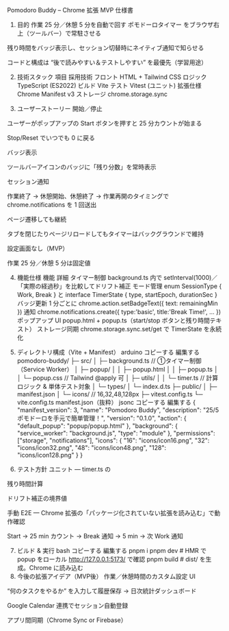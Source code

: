 Pomodoro Buddy – Chrome 拡張 MVP 仕様書
1. 目的
作業 25 分／休憩 5 分を自動で回す ポモドーロタイマー をブラウザ右上（ツールバー）で常駐させる

残り時間をバッジ表示し、セッション切替時にネイティブ通知で知らせる

コードと構成は “後で読みやすい＆テストしやすい” を最優先（学習用途）

2. 技術スタック
項目	採用技術
フロント	HTML + Tailwind CSS
ロジック	TypeScript (ES2022)
ビルド	Vite
テスト	Vitest (ユニット)
拡張仕様	Chrome Manifest v3
ストレージ	chrome.storage.sync

3. ユーザーストーリー
開始／停止

ユーザーがポップアップの Start ボタンを押すと 25 分カウントが始まる

Stop/Reset でいつでも 0 に戻る

バッジ表示

ツールバーアイコンのバッジに「残り分数」を常時表示

セッション通知

作業終了 → 休憩開始、休憩終了 → 作業再開のタイミングで chrome.notifications を 1 回送出

ページ遷移しても継続

タブを閉じたりページリロードしてもタイマーはバックグラウンドで維持

設定画面なし（MVP）

作業 25 分／休憩 5 分は固定値

4. 機能仕様
機能	詳細
タイマー制御	background.ts 内で setInterval(1000)／「実際の経過秒」を比較してドリフト補正
モード管理	enum SessionType { Work, Break } と interface TimerState { type, startEpoch, durationSec }
バッジ更新	1 分ごとに chrome.action.setBadgeText({ text: remainingMin })
通知	chrome.notifications.create({ type:'basic', title:'Break Time!', ... })
ポップアップ UI	popup.html + popup.ts（start/stop ボタンと残り時間テキスト）
ストレージ同期	chrome.storage.sync.set/get で TimerState を永続化

5. ディレクトリ構成（Vite + Manifest）
arduino
コピーする
編集する
pomodoro-buddy/
├─ src/
│  ├─ background.ts      // ①タイマー制御（Service Worker）
│  ├─ popup/
│  │   ├─ popup.html
│  │   ├─ popup.ts
│  │   └─ popup.css     // Tailwind @apply 可
│  ├─ utils/
│  │   └─ timer.ts      // 計算ロジック & 単体テスト対象
│  └─ types/
│      └─ index.d.ts
├─ public/
│  ├─ manifest.json
│  └─ icons/            // 16,32,48,128px
├─ vitest.config.ts
└─ vite.config.ts
manifest.json（抜粋）
jsonc
コピーする
編集する
{
  "manifest_version": 3,
  "name": "Pomodoro Buddy",
  "description": "25/5 ポモドーロを手元で簡単管理！",
  "version": "0.1.0",
  "action": { "default_popup": "popup/popup.html" },
  "background": { "service_worker": "background.js", "type": "module" },
  "permissions": ["storage", "notifications"],
  "icons": {
    "16": "icons/icon16.png",
    "32": "icons/icon32.png",
    "48": "icons/icon48.png",
    "128": "icons/icon128.png"
  }
}
6. テスト方針
ユニット — timer.ts の

残り時間計算

ドリフト補正の境界値

手動 E2E — Chrome 拡張の「パッケージ化されていない拡張を読み込む」で動作確認

Start → 25 min カウント → Break 通知 → 5 min → 次 Work 通知

7. ビルド & 実行
bash
コピーする
編集する
pnpm i
pnpm dev        # HMR で popup をローカル http://127.0.0.1:5173/ で確認
pnpm build      # dist/ を生成。Chrome に読み込む
8. 今後の拡張アイデア（MVP後）
作業／休憩時間のカスタム設定 UI

“何のタスクをやるか” を入力して履歴保存 → 日次統計ダッシュボード

Google Calendar 連携でセッション自動登録

アプリ間同期（Chrome Sync or Firebase）